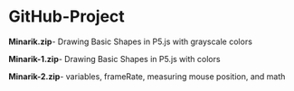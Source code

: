 # GitHub-Project

**Minarik.zip**- Drawing Basic Shapes in P5.js with grayscale colors

**Minarik-1.zip**- Drawing Basic Shapes in P5.js with colors

**Minarik-2.zip**- variables, frameRate, measuring mouse position, and math  
